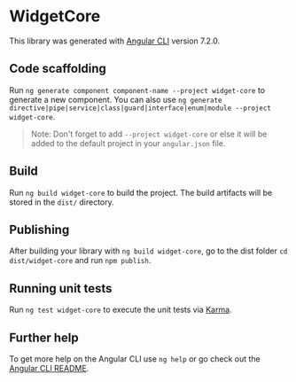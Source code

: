 # WidgetCore

This library was generated with [Angular CLI](https://github.com/angular/angular-cli) version 7.2.0.

## Code scaffolding

Run `ng generate component component-name --project widget-core` to generate a new component. You can also use `ng generate directive|pipe|service|class|guard|interface|enum|module --project widget-core`.
> Note: Don't forget to add `--project widget-core` or else it will be added to the default project in your `angular.json` file. 

## Build

Run `ng build widget-core` to build the project. The build artifacts will be stored in the `dist/` directory.

## Publishing

After building your library with `ng build widget-core`, go to the dist folder `cd dist/widget-core` and run `npm publish`.

## Running unit tests

Run `ng test widget-core` to execute the unit tests via [Karma](https://karma-runner.github.io).

## Further help

To get more help on the Angular CLI use `ng help` or go check out the [Angular CLI README](https://github.com/angular/angular-cli/blob/master/README.md).
